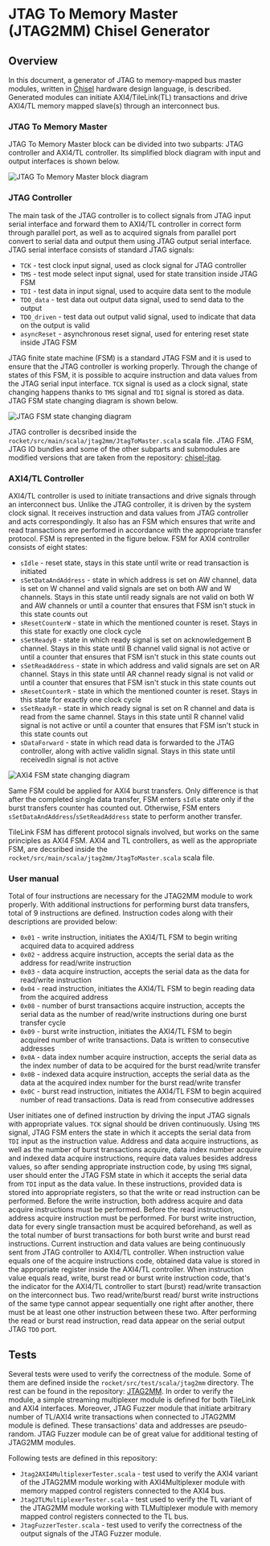 JTAG To Memory Master (JTAG2MM) Chisel Generator
========================================================

## Overview
In this document, a generator of JTAG to memory-mapped bus master modules, written in [Chisel](http://www.chisel-lang.org) hardware design language, is described. Generated modules can initiate AXI4/TileLink(TL) transactions and drive AXI4/TL memory mapped slave(s) through an interconnect bus.

### JTAG To Memory Master
JTAG To Memory Master block can be divided into two subparts: JTAG controller and AXI4/TL controller. Its simplified block diagram with input and output interfaces is shown below.

![JTAG To Memory Master block diagram](./images/jtag2mm.svg)

### JTAG Controller

The main task of the JTAG controller is to collect signals from JTAG input serial interface and forward them to AXI4/TL controller in correct form through parallel port, as well as to acquired signals from parallel port convert to serial data and output them using JTAG output serial interface. JTAG serial interface consists of standard JTAG signals:
* `TCK` - test clock input signal, used as clock signal for JTAG controller
* `TMS` - test mode select input signal, used for state transition inside JTAG FSM
* `TDI` - test data in input signal, used to acquire data sent to the module
* `TDO_data` - test data out output data signal, used to send data to the output
* `TDO_driven` - test data out output valid signal, used to indicate that data on the output is valid
* `asyncReset` - asynchronous reset signal, used for entering reset state inside JTAG FSM

JTAG finite state machine (FSM) is a standard JTAG FSM and it is used to ensure that the JTAG controller is working properly. Through the change of states of this FSM, it is possible to acquire instruction and data values from the JTAG serial input interface. `TCK` signal is used as a clock signal, state changing happens thanks to `TMS` signal and `TDI` signal is stored as data. JTAG FSM state changing diagram is shown below.

![JTAG FSM state changing diagram](./images/jtag_fsm.svg)

JTAG controller is decsribed inside the `rocket/src/main/scala/jtag2mm/JtagToMaster.scala` scala file. JTAG FSM, JTAG IO bundles and some of the other subparts and submodules are modified versions that are taken from the repository: [chisel-jtag](https://github.com/ucb-art/chisel-jtag).

### AXI4/TL Controller
 
AXI4/TL controller is used to initiate transactions and drive signals through an interconnect bus. Unlike the JTAG controller, it is driven by the system clock signal. It receives instruction and data values from JTAG controller and acts correspondingly. It also has an FSM which ensures that write and read transactions are performed in accordance with the appropriate transfer protocol. FSM is represented in the figure below. FSM for AXI4 controller consists of eight states:
* `sIdle` - reset state, stays in this state until write or read transaction is initiated
* `sSetDataAndAddress` - state in which address is set on AW channel, data is set on W channel and valid signals are set on both AW and W channels. Stays in this state until ready signals are not valid on both W and AW channels or until a counter that ensures that FSM isn't stuck in this state counts out
* `sResetCounterW` - state in which the mentioned counter is reset. Stays in this state for exactly one clock cycle 
* `sSetReadyB` - state in which ready signal is set on acknowledgement B channel. Stays in this state until B channel valid signal is not active or until a counter that ensures that FSM isn't stuck in this state counts out
* `sSetReadAddress` - state in which address and valid signals are set on AR channel. Stays in this state until AR channel ready signal is not valid or until a counter that ensures that FSM isn't stuck in this state counts out
* `sResetCounterR` - state in which the mentioned counter is reset. Stays in this state for exactly one clock cycle 
* `sSetReadyR` - state in which ready signal is set on R channel and data is read from the same channel. Stays in this state until R channel valid signal is not active or until a counter that ensures that FSM isn't stuck in this state counts out
* `sDataForward` - state in which read data is forwarded to the JTAG controller, along with active validIn signal. Stays in this state until receivedIn signal is not active

![AXI4 FSM state changing diagram](./images/axi4_fsm.svg)

Same FSM could be applied for AXI4 burst transfers. Only difference is that after the completed single data transfer, FSM enters `sIdle` state only if the burst transfers counter has counted out. Otherwise, FSM enters `sSetDataAndAddress`/`sSetReadAddress` state to perform another transfer.

TileLink FSM has different protocol signals involved, but works on the same principles as AXI4 FSM. AXI4 and TL controllers, as well as the appropriate FSM, are decsribed inside the `rocket/src/main/scala/jtag2mm/JtagToMaster.scala` scala file.

### User manual

Total of four instructions are necessary for the JTAG2MM module to work properly. With additional instructions for performing burst data transfers, total of 9 instructions are defined. Instruction codes along with their descriptions are provided below:
* `0x01` - write instruction, initiates the AXI4/TL FSM to begin writing acquired data to acquired address
* `0x02` - address acquire instruction, accepts the serial data as the address for read/write instruction
* `0x03` - data acquire instruction, accepts the serial data as the data for read/write instruction
* `0x04` - read instruction, initiates the AXI4/TL FSM to begin reading data from the acquired address
* `0x08` - number of burst transactions acquire instruction, accepts the serial data as the number of read/write instructions during one burst transfer cycle
* `0x09` - burst write instruction, initiates the AXI4/TL FSM to begin acquired number of write transactions. Data is written to consecutive addresses
* `0x0A` - data index number acquire instruction, accepts the serial data as the index number of data to be acquired for the burst read/write transfer
* `0x0B` - indexed data acquire instruction, accepts the serial data as the data at the acquired index number for the burst read/write transfer
* `0x0C` - burst read instruction, initiates the AXI4/TL FSM to begin acquired number of read transactions. Data is read from consecutive addresses

User initiates one of defined instruction by driving the input JTAG signals with appropriate values. `TCK` signal should be driven continuously. Using `TMS` signal, JTAG FSM enters the state in which it accepts the serial data from `TDI` input as the instruction value. Address and data acquire instructions, as well as the number of burst transactions acquire, data index number acquire and indexed data acquire instructions, require data values besides address values, so after sending appropriate instruction code, by using `TMS` signal, user should enter the JTAG FSM state in which it accepts the serial data from `TDI` input as the data value. In these instructions, provided data is stored into appropriate registers, so that the write or read instruction can be performed. 
Before the write instruction, both address acquire and data acquire instructions must be performed. Before the read instruction, address acquire instruction must be performed. For burst write instruction, data for every single transaction must be acquired beforehand, as well as the total number of burst transactions for both burst write and burst read instructions. Current instruction and data values are being continuously sent from JTAG controller to AXI4/TL controller. When instruction value equals one of the acquire instructions code, obtained data value is stored in the appropriate register inside the AXI4/TL controller. When instruction value equals read, write, burst read or burst write instruction code, that's the indicator for the AXI4/TL controller to start (burst) read/write transaction on the interconnect bus. Two read/write/burst read/ burst write instructions of the same type cannot appear sequentially one right after another, there must be at least one other instruction between these two. After performing the read or burst read instruction, read data appear on the serial output JTAG `TDO` port.

## Tests

Several tests were used to verify the correctness of the module. Some of them are defined inside the `rocket/src/test/scala/jtag2mm` directory. The rest can be found in the repository: [JTAG2MM](https://github.com/milovanovic/jtag2mm). In order to verify the module, a simple streaming multiplexer module is defined for both TileLink and AXI4 interfaces. Moreover, JTAG Fuzzer module that initiate arbitrary number of TL/AXI4 write transactions when connected to JTAG2MM module is defined. These transactions' data and addresses are pseudo-random. JTAG Fuzzer module can be of great value for additional testing of JTAG2MM modules.

Following tests are defined in this repository:
* `Jtag2AXI4MultiplexerTester.scala` - test used to verify the AXI4 variant of the JTAG2MM module working with AXI4Multiplexer module with memory mapped control registers connected to the AXI4 bus.
* `Jtag2TLMultiplexerTester.scala` - test used to verify the TL variant of the JTAG2MM module working with TLMultiplexer module with memory mapped control registers connected to the TL bus.
* `JtagFuzzerTester.scala` - test used to verify the correctness of the output signals of the JTAG Fuzzer module.


